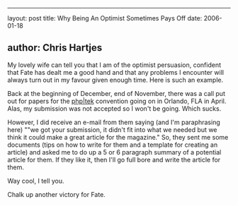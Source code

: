 <hr />

<p>layout: post
title: Why Being An Optimist Sometimes Pays Off
date: 2006-01-18</p>

<h2>author: Chris Hartjes</h2>

<p>My lovely wife can tell you that I am of the optimist persuasion, confident that Fate has dealt me a good hand and that any problems I encounter will always turn out in my favour given enough time.  Here is such an example.</p>

<p>Back at the beginning of December, end of November, there was a call put out for papers for the <a href='http://www.phparch.com/tek/'>php|tek</a> convention going on in Orlando, FLA in April.  Alas, my submission was not accepted so I won't be going.  Which sucks.</p>

<p>However, I did receive an e-mail from them saying (and I'm paraphrasing here) ""we got your submission, it didn't fit into what we needed but we think it could make a great article for the magazine."  So, they sent me some documents (tips on how to write for them and a template for creating an article) and asked me to do up a 5 or 6 paragraph summary of a potential article for them.  If they like it, then I'll go full bore and write the article for them.</p>

<p>Way cool, I tell you.</p>

<p>Chalk up another victory for Fate.</p>
